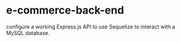 # e-commerce-back-end
configure a working Express.js API to use Sequelize to interact with a MySQL database.
